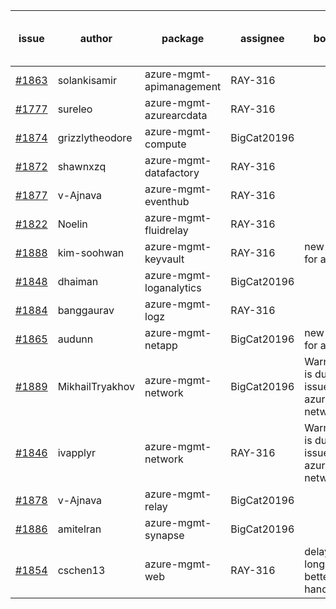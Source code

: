 | issue | author | package | assignee | bot advice | created date of issue | delay from created date |
| ------ | ------ | ------ | ------ | ------ | ------ | :-----: |
| [#1863](https://github.com/Azure/sdk-release-request/issues/1863) | solankisamir | azure-mgmt-apimanagement | RAY-316 |   | 2021-08-19 | 11 |
| [#1777](https://github.com/Azure/sdk-release-request/issues/1777) | sureleo | azure-mgmt-azurearcdata | RAY-316 |   | 2021-07-15 | 46 |
| [#1874](https://github.com/Azure/sdk-release-request/issues/1874) | grizzlytheodore | azure-mgmt-compute | BigCat20196 |   | 2021-08-20 | 10 |
| [#1872](https://github.com/Azure/sdk-release-request/issues/1872) | shawnxzq | azure-mgmt-datafactory | RAY-316 |   | 2021-08-20 | 10 |
| [#1877](https://github.com/Azure/sdk-release-request/issues/1877) | v-Ajnava | azure-mgmt-eventhub | RAY-316 |   | 2021-08-20 | 10 |
| [#1822](https://github.com/Azure/sdk-release-request/issues/1822) | Noelin | azure-mgmt-fluidrelay | RAY-316 |   | 2021-07-29 | 32 |
| [#1888](https://github.com/Azure/sdk-release-request/issues/1888) | kim-soohwan | azure-mgmt-keyvault | RAY-316 | new comment for author. | 2021-08-26 | 4 |
| [#1848](https://github.com/Azure/sdk-release-request/issues/1848) | dhaiman | azure-mgmt-loganalytics | BigCat20196 |   | 2021-08-11 | 19 |
| [#1884](https://github.com/Azure/sdk-release-request/issues/1884) | banggaurav | azure-mgmt-logz | RAY-316 |   | 2021-08-24 | 6 |
| [#1865](https://github.com/Azure/sdk-release-request/issues/1865) | audunn | azure-mgmt-netapp | BigCat20196 | new comment for author. | 2021-08-19 | 11 |
| [#1889](https://github.com/Azure/sdk-release-request/issues/1889) | MikhailTryakhov | azure-mgmt-network | BigCat20196 | Warning:There is duplicated issue for azure-mgmt-network.   | 2021-08-26 | 4 |
| [#1846](https://github.com/Azure/sdk-release-request/issues/1846) | ivapplyr | azure-mgmt-network | RAY-316 | Warning:There is duplicated issue for azure-mgmt-network.   | 2021-08-10 | 20 |
| [#1878](https://github.com/Azure/sdk-release-request/issues/1878) | v-Ajnava | azure-mgmt-relay | BigCat20196 |   | 2021-08-20 | 10 |
| [#1886](https://github.com/Azure/sdk-release-request/issues/1886) | amitelran | azure-mgmt-synapse | BigCat20196 |   | 2021-08-25 | 5 |
| [#1854](https://github.com/Azure/sdk-release-request/issues/1854) | cschen13 | azure-mgmt-web | RAY-316 | delay for a long time and better to handle now. | 2021-08-12 | 18 |
